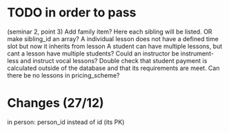 # TODO in order to pass

(seminar 2, point 3) Add family item? Here each sibling will be listed. OR make sibling_id an array?
A individual lesson does not have a defined time slot but now it inherits from lesson
A student can have multiple lessons, but cant a lesson have multiple students?
Could an instructor be instrument-less and instruct vocal lessons?
Double check that student payment is calculated outside of the database and that its requirements are meet.
Can there be no lessons in pricing_scheme?

# Changes (27/12)

in person: person_id instead of id (its PK)